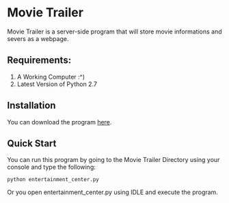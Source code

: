 # Movie Trailer
Movie Trailer is a server-side program that will store movie informations and severs as a webpage.

## Requirements:
1. A Working Computer :^)
2. Latest Version of Python 2.7

## Installation
You can download the program [here](https://github.com/kuminin/Movie_Trailer).

## Quick Start
You can run this program by going to the Movie Trailer Directory using your console and type the following:
```
python entertainment_center.py
```

Or you open entertainment_center.py using IDLE and execute the program.
